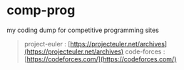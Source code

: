 # comp-prog
my coding dump for competitive programming sites 
> project-euler : [https://projecteuler.net/archives](https://projecteuler.net/archives)
> code-forces : [https://codeforces.com/](https://codeforces.com/)
